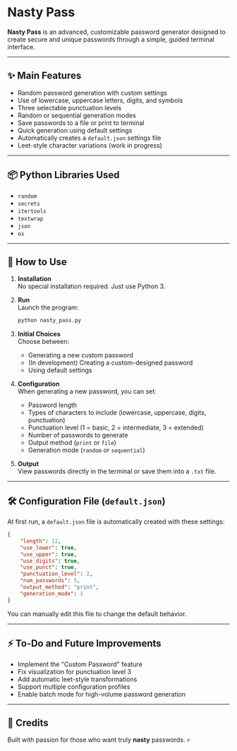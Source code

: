 # Nasty Pass

**Nasty Pass** is an advanced, customizable password generator designed to create secure and unique passwords through a simple, guided terminal interface.

---

## ✨ Main Features

- Random password generation with custom settings
- Use of lowercase, uppercase letters, digits, and symbols
- Three selectable punctuation levels
- Random or sequential generation modes
- Save passwords to a file or print to terminal
- Quick generation using default settings
- Automatically creates a `default.json` settings file
- Leet-style character variations (work in progress)

---

## 📦 Python Libraries Used

- `random`
- `secrets`
- `itertools`
- `textwrap`
- `json`
- `os`

---

## 🚀 How to Use

1. **Installation**  
   No special installation required. Just use Python 3.

2. **Run**  
   Launch the program:
   ```bash
   python nasty_pass.py
   ```

3. **Initial Choices**  
   Choose between:
   - Generating a new custom password
   - (In development) Creating a custom-designed password
   - Using default settings

4. **Configuration**  
   When generating a new password, you can set:
   - Password length
   - Types of characters to include (lowercase, uppercase, digits, punctuation)
   - Punctuation level (1 = basic, 2 = intermediate, 3 = extended)
   - Number of passwords to generate
   - Output method (`print` or `file`)
   - Generation mode (`random` or `sequential`)

5. **Output**  
   View passwords directly in the terminal or save them into a `.txt` file.

---

## 🛠️ Configuration File (`default.json`)

At first run, a `default.json` file is automatically created with these settings:

```json
{
    "length": 12,
    "use_lower": true,
    "use_upper": true,
    "use_digits": true,
    "use_punct": true,
    "punctuation_level": 2,
    "num_passwords": 5,
    "output_method": "print",
    "generation_mode": 1
}
```

You can manually edit this file to change the default behavior.

---

## ⚡ To-Do and Future Improvements

- Implement the "Custom Password" feature
- Fix visualization for punctuation level 3
- Add automatic leet-style transformations
- Support multiple configuration profiles
- Enable batch mode for high-volume password generation

---

## 💋 Credits

Built with passion for those who want truly **nasty** passwords. 💀
